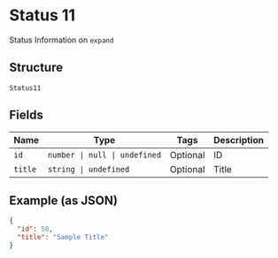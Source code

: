 
# Status 11

Status Information on `expand`

## Structure

`Status11`

## Fields

| Name | Type | Tags | Description |
|  --- | --- | --- | --- |
| `id` | `number \| null \| undefined` | Optional | ID |
| `title` | `string \| undefined` | Optional | Title |

## Example (as JSON)

```json
{
  "id": 50,
  "title": "Sample Title"
}
```

